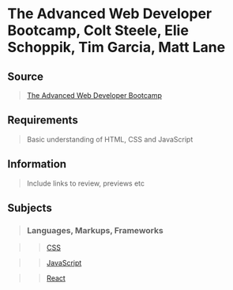 # The Advanced Web Developer Bootcamp,  Colt Steele, Elie Schoppik, Tim Garcia, Matt Lane


## Source

>[The Advanced Web Developer Bootcamp](https://www.udemy.com/the-advanced-web-developer-bootcamp/)

## Requirements

>Basic understanding of HTML, CSS and JavaScript

## Information

>Include links to review, previews etc

## Subjects

>### Languages, Markups, Frameworks

>>[CSS](../subjects/css.md)

>>[JavaScript](../subjects/javascript.md)

>>[React](../subjects/react.md)
